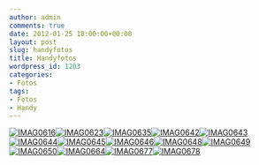 ```yaml
---
author: admin
comments: true
date: 2012-01-25 18:00:00+00:00
layout: post
slug: handyfotos
title: Handyfotos
wordpress_id: 1203
categories:
- Fotos
tags:
- Fotos
- Handy
---
```


[![IMAG0616](https://andydunkel.net/assets/uploads/2012/01/IMAG0616_thumb.jpg)](https://andydunkel.net/assets/uploads/2012/01/IMAG0616.jpg)[![IMAG0623](https://andydunkel.net/assets/uploads/2012/01/IMAG0623_thumb.jpg)](https://andydunkel.net/assets/uploads/2012/01/IMAG0623.jpg)[![IMAG0635](https://andydunkel.net/assets/uploads/2012/01/IMAG0635_thumb.jpg)](https://andydunkel.net/assets/uploads/2012/01/IMAG0635.jpg)[![IMAG0642](https://andydunkel.net/assets/uploads/2012/01/IMAG0642_thumb.jpg)](https://andydunkel.net/assets/uploads/2012/01/IMAG0642.jpg)[![IMAG0643](https://andydunkel.net/assets/uploads/2012/01/IMAG0643_thumb.jpg)](https://andydunkel.net/assets/uploads/2012/01/IMAG0643.jpg)[![IMAG0644](https://andydunkel.net/assets/uploads/2012/01/IMAG0644_thumb.jpg)](https://andydunkel.net/assets/uploads/2012/01/IMAG0644.jpg)[![IMAG0645](https://andydunkel.net/assets/uploads/2012/01/IMAG0645_thumb.jpg)](https://andydunkel.net/assets/uploads/2012/01/IMAG0645.jpg)[![IMAG0646](https://andydunkel.net/assets/uploads/2012/01/IMAG0646_thumb.jpg)](https://andydunkel.net/assets/uploads/2012/01/IMAG0646.jpg)[![IMAG0648](https://andydunkel.net/assets/uploads/2012/01/IMAG0648_thumb.jpg)](https://andydunkel.net/assets/uploads/2012/01/IMAG0648.jpg)[![IMAG0649](https://andydunkel.net/assets/uploads/2012/01/IMAG0649_thumb.jpg)](https://andydunkel.net/assets/uploads/2012/01/IMAG0649.jpg)[![IMAG0650](https://andydunkel.net/assets/uploads/2012/01/IMAG0650_thumb.jpg)](https://andydunkel.net/assets/uploads/2012/01/IMAG0650.jpg)[![IMAG0664](https://andydunkel.net/assets/uploads/2012/01/IMAG0664_thumb.jpg)](https://andydunkel.net/assets/uploads/2012/01/IMAG0664.jpg)[![IMAG0677](https://andydunkel.net/assets/uploads/2012/01/IMAG0677_thumb.jpg)](https://andydunkel.net/assets/uploads/2012/01/IMAG0677.jpg)[![IMAG0678](https://andydunkel.net/assets/uploads/2012/01/IMAG0678_thumb.jpg)](https://andydunkel.net/assets/uploads/2012/01/IMAG0678.jpg)
